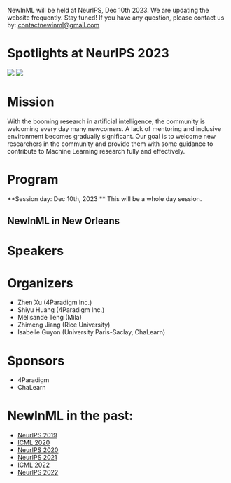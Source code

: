 NewInML will be held at NeurIPS, Dec 10th 2023. We are updating the website frequently. Stay tuned! If you have any question, please contact us by: contactnewinml@gmail.com



# Spotlights at NeurIPS 2023

![](https://nehzux.github.io/NewInML2022NeurIPS/assets/01.jpg?raw=true)
![](https://nehzux.github.io/NewInML2022NeurIPS/assets/02.jpg?raw=true)

# Mission

With the booming research in artificial intelligence, the community is welcoming every day many newcomers. A lack of mentoring and inclusive environment becomes gradually significant. Our goal is to welcome new researchers in the community and provide them with some guidance to contribute to Machine Learning research fully and effectively. 

# Program

**Session day: Dec 10th, 2023 ** This will be a whole day session. 

## NewInML in New Orleans



# Speakers


# Organizers

- Zhen Xu (4Paradigm Inc.)
- Shiyu Huang (4Paradigm Inc.)
- Mélisande Teng (Mila)
- Zhimeng Jiang (Rice University)
- Isabelle Guyon (University Paris-Saclay, ChaLearn)

# Sponsors

- 4Paradigm
- ChaLearn


# NewInML in the past:

- [NeurIPS 2019](https://nehzux.github.io/NewInML2019/)
- [ICML 2020](https://nehzux.github.io/NewInML2020ICML/)
- [NeurIPS 2020](https://vanyacohen.github.io/NewInML)
- [NeurIPS 2021](https://sunhaozhe.github.io/NewInML2021_NeurIPS/)
- [ICML 2022](https://ablacan.github.io/NewInML2022_ICML/)
- [NeurIPS 2022](https://nehzux.github.io/NewInML2022NeurIPS/)
